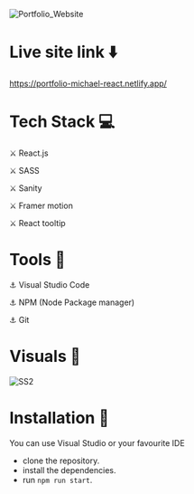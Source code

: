    ![Portfolio_Website](https://user-images.githubusercontent.com/93304640/156495374-77b50e17-940c-4731-9a0b-6b34386d1412.png)

# Live site link ⬇️

https://portfolio-michael-react.netlify.app/


# Tech Stack 💻

⚔️ React.js

⚔️ SASS

⚔️ Sanity

⚔️ Framer motion

⚔️ React tooltip

# Tools 🔧

⚓ Visual Studio Code

⚓ NPM (Node Package manager)

⚓ Git


# Visuals 🌻

![SS2](https://user-images.githubusercontent.com/93304640/156408696-b12c3f49-b45b-4359-92ad-954e84f69f28.png)

# Installation 🔏


You can use Visual Studio or your favourite IDE

- clone the repository.
- install the dependencies.
- run `npm run start`.

